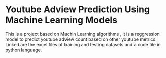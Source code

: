 # Youtube Adview Prediction Using Machine Learning Models
This is a project based on Machin Learning algorithms , it is a reggression model to predict youtube adview count based on other youtube metrics.
<br> Linked are the excel files of training and testing datasets and a code file in python language.
